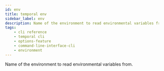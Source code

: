 ```yaml
---
id: env
title: temporal env
sidebar_label: env
description: Name of the environment to read environmental variables from.
tags: 
    - cli reference
    - temporal cli
    - options-feature
    - command-line-interface-cli
    - environment
---
```


Name of the environment to read environmental variables from.

